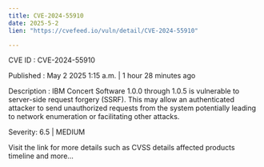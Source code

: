 ```yaml
---
title: CVE-2024-55910
date: 2025-5-2
lien: "https://cvefeed.io/vuln/detail/CVE-2024-55910"

---
```


CVE ID : CVE-2024-55910

Published :  May 2
2025
1:15 a.m. | 1 hour
28 minutes ago

Description : IBM Concert Software 1.0.0 through 1.0.5 is vulnerable to server-side request forgery (SSRF). This may allow an authenticated attacker to send unauthorized requests from the system
potentially leading to network enumeration or facilitating other attacks.

Severity: 6.5 | MEDIUM

Visit the link for more details
such as CVSS details
affected products
timeline
and more...
